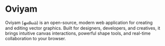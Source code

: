 # Oviyam
Oviyam (ஓவியம்) is an open-source, modern web application for creating and editing vector graphics. Built for designers, developers, and creatives, it brings intuitive canvas interactions, powerful shape tools, and real-time collaboration to your browser.
